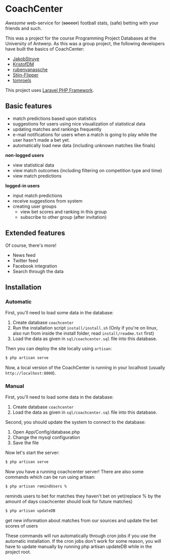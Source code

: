 # CoachCenter
*Awesome* web-service for (~~soccer~~) football stats, (safe) betting with your
friends and such.

This was a project for the course Programming Project Databases at the
University of Antwerp. As this was a group project, the following developers have
built the basics of CoachCenter:

- [JakobStruye](https://github.com/JakobStruye)
- [KristofDM](https://github.com/KristofDM)
- [rubenvanassche](https://github.com/rubenvanassche)
- [Stijn-Flipper](https://github.com/Stijn-Flipper)
- [tomroels](https://github.com/tomroels)

This project uses [Laravel PHP Framework](http://laravel.com/).

## Basic features
- match predictions based upon statistics
- suggestions for users using nice visualization of statistical data
- updating matches and rankings frequently
- e-mail notifications for users when a match is going to play while the user
  hasn't made a bet yet.
- automatically load new data (including unknown matches like finals)

**non-logged users**
- view statistical data
- view match outcomes (including filtering on competition type and time)
- view match predictions

**logged-in users**
- input match predictions
- receive suggestions from system
- creating user groups
  - view bet scores and ranking in this group
  - subscribe to other group (after invitation)

## Extended features
Of course, there's more!

- News feed
- Twitter feed
- Facebook integration
- Search through the data

## Installation
### Automatic
First, you'll need to load some data in the database:

1. Create database `coachcenter`
2. Run the installation script `install/install.sh` (Only if you're on linux, also run from inside the install folder, read `install/readme.txt` first)
3. Load the data as given in `sql/coachcenter.sql` file into this database.

Then you can deploy the site locally using `artisan`:

```sh
$ php artisan serve
```

Now, a local version of the CoachCenter is running in your localhost (usually
`http://localhost:8000`).

### Manual
First, you'll need to load some data in the database:

1. Create database `coachcenter`
2. Load the data as given in `sql/coachcenter.sql` file into this database.

Second, you should update the system to connect to the database:

1. Open App/Config/database.php
2. Change the mysql configuration
3. Save the file

Now let's start the server:

```sh
$ php artisan serve
```

Now you have a running coachcenter server! There are also some commands which can be run using artisan:
```sh
$ php artisan remindUsers %
```
reminds users to bet for matches they haven't bet on yet(replace % by the amount of days coachcenter should look for future matches)
```sh
$ php artisan updateDB
```
get new information about matches from our sources and update the bet scores of users

These commands will run automatically through cron jobs if you use the automatic installation.
If the cron jobs don't work for some reason, you will have to update manually by running php artisan updateDB while in the project root.
